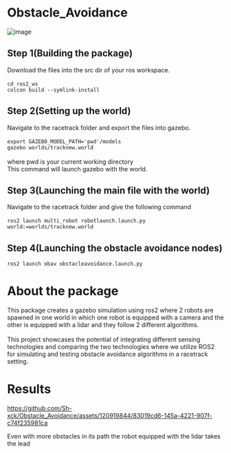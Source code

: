 # Obstacle_Avoidance
![image](https://github.com/Sh-xck/Obstacle_Avoidance/assets/120919844/74ef2376-114e-4f09-b173-69b7ae6c085a)

## Step 1(Building the package)
Download the files into the src dir of your ros workspace. </br>
</br>
  `cd ros2_ws ` </br>
  `colcon build --symlink-install`

## Step 2(Setting up the world)
Navigate to the racetrack folder and export the files into gazebo. </br> </br>
`export GAZEBO_MODEL_PATH='pwd'/models `</br>
`gazebo worlds/tracknew.world`
</br>
</br>where pwd is your current working directory </br>
This command will launch gazebo with the world.

## Step 3(Launching the main file with the world)
Navigate to the racetrack folder and give the following command
</br>
</br>`ros2 launch multi_robot robotlaunch.launch.py world:=worlds/tracknew.world`

## Step 4(Launching the obstacle avoidance nodes)
`ros2 launch obav obstacleavoidance.launch.py`


 # About the package 
 This package creates a gazebo simulation using ros2 where 2 robots are spawned in one world in which
 one robot is equipped with a camera and the other is equipped with a lidar and they follow 2 different algorithms.
 </br>
 </br>
 This project showcases the potential of integrating different sensing technologies and comparing the two technologies where we utilize ROS2 for simulating and testing obstacle avoidance algorithms in a racetrack setting.


 # Results

 

https://github.com/Sh-xck/Obstacle_Avoidance/assets/120919844/83019cd6-145a-4221-907f-c74f235981ca


Even with more obstacles in its path the robot equipped with the lidar takes the lead






